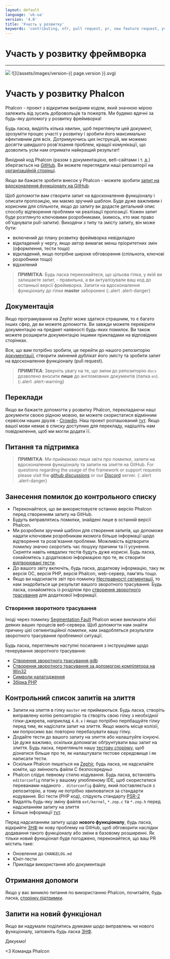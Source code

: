 ```yaml
---
layout: default
language: 'uk-ua'
version: '4.0'
title: 'Участь у розвитку'
keywords: 'contributing, nfr, pull request, pr, new feature request, участь у розвитку фреймворка, звф, вдосконалення функціоналу'
---
```


# Участь у розвитку фреймворка

* * *

![](/assets/images/document-status-stable-success.svg) ![](/assets/images/version-{{ page.version }}.svg)

# Участь у розвитку Phalcon

Phalcon - проект з відкритим вихідним кодом, який значною мірою залежить від зусиль добровольців та пожертв. Ми будемо вдячні за будь-яку допомогу у розвитку фреймворка!

Будь ласка, виділіть кілька хвилин, щоб переглянути цей документ, зрозуміти процес участі у розвитку і зробити його максимально ефективним для всіх. Дотримуючись цих інструкцій, ми можемо досягти швидшого розв'язання проблем, кращої комунікації, що дозволить усім нам отримати найкращий результат!

Вихідний код Phalcon (разом з документацією, веб-сайтами і т. д.) зберігається на [GitHub](https://github.com). Ви можете переглядати наші репозиторії на [організаційній сторінці](https://github.com/phalcon).

Якщо ви бажаєте зробити внесок у Phalcon - можете зробити [запит на вдосконалення функціоналу на GitHub](https://help.github.com/articles/using-pull-requests/).

Щоб допомогти вам створити запит на вдосконалення функціоналу і описати пропозицію, ми маємо зручний шаблон. Буде дуже важливим і корисним для спільноти, якщо до запиту ви додасте детальний опис способу відтворення проблеми чи реалізації пропозиції. Кожен запит буде розглянуто ключовими розробниками, (кимось, хто має право об'єднувати pull-запити). Виходячи з типу та змісту запиту, він може бути:

- включений до плану розвитку фреймворка невідкладно 
- відкладений у чергу, якщо автор вимагає менш пріоритетних змін (оформлення, тести тощо)
- відкладений, якщо потрібне широке обговорення (спільнота, ключові розробники тощо)
- відхилений

> **ПРИМІТКА**: Будь ласка переконайтеся, що цільова гілка, у якій ви залишаєте запит, - правильна, а ви актуалізували ваш код до останньої версії фреймворка. Запити на вдосконалення функціоналу до гілки **master** заборонені
{:.alert .alert-danger}

## Документація

Якщо програмування на Zephir може здатися страшним, то є багато інших сфер, де ви можете допомогти. Ви завжди можете перевірити документацію на предмет наявності будь-яких помилок. Ви також можете розширити документацію іншими прикладами на відповідних сторінках.

Все, що вам потрібно зробити, це перейти до нашого репозиторію [документації](https://crowdin.com/project/phalcon-documentation), створити змінений дублікат його змісту та зробити запит на вдосконалення функціоналу (pull request).

> **ПРИМІТКА**: Зверніть увагу на те, що зміни до репозиторію `docs` дозволено вносити **лише** до англомовних документів (папка `en`).
{:.alert .alert-warning}

## Переклади

Якщо ви бажаєте допомогти у розвитку Phalcon, перекладаючи наші документи своєю рідною мовою, ви можете скористатися відмінним сервісом наших друзів - [Crowdin](https://crowdin.com). Наш проект розташований [тут](https://crowdin.com/project/phalcon-documentation). Якщо вашої мови немає в списку доступних для перекладу, надішліть нам повідомлення, щоб ми могли додати її.

## Питання та підтримка

> **ПРИМІТКА**: Ми приймаємо лише звіти про помилки, запити на вдосконалення функціоналу та запити на злиття на GitHub. For questions regarding the usage of the framework or support requests please visit the [github discussions](https://github.com/phalcon/cphalcon/discussions) or our [Discord](https://phalcon.io/discord) server.
{:.alert .alert-danger}

## Занесення помилок до контрольного списку

- Переконайтеся, що ви використовуєте останню версію Phalcon перед створенням запиту на GitHub.
- Будуть виправлятись помилки, знайдені лише в останній версії Phalcon.
- Ми розробили зручний шаблон для створення запитів, що допоможе надати ключовим розробникам якомога більше інформації щодо відтворення та розв'язання проблеми. Можливість відтворити помилку значно скоротить час пошуку причини та її усунення. Скрипти навіть невдалих тестів будуть дуже корисні. Будь ласка, ознайомтесь з додатковою інформацією про те, як створити [відтворювані тести](reproducible-tests).
- До вашого звіту включіть, будь ласка, додаткову інформацію, таку як версія ОС, версія PHP, версія Phalcon, web-сервер, пам'ять тощо.
- Якщо ви надсилаєте звіт про помилку [Несправності сегментації](https://en.wikipedia.org/wiki/Segmentation_fault), то нам знадобиться ще результат вашого зворотного трасування. Будь ласка, ознайомтесь із розділом про [створення зворотного трасування](#generating-a-backtrace) для додаткової інформації.

### Створення зворотного трасування

Іноді через помилку [Segmentation Fault](https://en.wikipedia.org/wiki/Segmentation_fault) Phalcon може викликати збої деяких ваших процесів веб-сервера. Щоб допомогти нам знайти причину цієї сегментаційної помилки, нам знадобляться результати зворотного трасування проблемної ситуації.

Будь ласка, перегляньте наступні посилання з інструкціями щодо генерування зворотного трасування:

- [Створення зворотного трасування gdb](https://bugs.php.net/bugs-generating-backtrace.php)
- [Створення зворотного трасування за допомогою компілятора на Win32](https://bugs.php.net/bugs-generating-backtrace-win32.php)
- [Символи налагодження](https://github.com/oerdnj/deb.sury.org/wiki/Debugging-symbols)
- [Збірка РНР](http://www.phpinternalsbook.com/build_system/building_php.html)

## Контрольний список запитів на злиття

- Запити на злиття в гілку `master` не приймаються. Будь ласка, створіть виправлену копію репозиторію та створіть свою гілку з необхідної гілки-джерела, наприклад `4.0.x` і якщо потрібно перпбащуйте гілку перед тим, як надіслати запит на злиття. Якщо мають місце колізії, ми попросимо вас повторно перебазувати вашу гілку.
- Додайте тести до вашого запиту на злиття або налаштуйте існуючі. Це дуже важливо, оскільки допомагає обґрунтувати ваш запит на злиття. Будь ласка, перегляньте нашу [тестову сторінку](testing-environment), щоб дізнатися більше про те, як налаштувати тестове середовище і як написати тести.
- Оскільки Phalcon пишеться на [Zephir](https://zephir-lang.com), будь ласка, не надсилайте коміти, що змінюють файли C безпосередньо
- Phalcon слідує певному стилю кодування. Будь ласка, встановіть `editorconfig` плагін у вашому улюбленому IDE, щоб скористатися переванами наданого `. ditorconfig` файлу, який поставляється з репозиторію, а тому не потрібно хвилюватися за стандарти кодування. Всі тести (PHP код), слідують стандарту [PSR-2](https://www.php-fig.org/psr/)
- Видаліть будь-яку зміну файлів `ext/kernel`, `*.zep.c` та `*.zep.h` перед надсиланням запиту на злиття
- Більше інформації [тут](new-pull-request).

Перед надсиланням запиту щодо **нового функціоналу**, будь ласка, відкрийте [ЗНФ](new-feature-request) як нову проблему на GitHub, щоб обговорити наслідки додавання такого функціоналу або зміни в базовому розширенні. Як тільки новий функціонал буде погоджено, переконайтеся, що ваш PR містить таке:

- Оновлення до `CHANGELOG.md`
- Юніт-тести
- Приклади використання або документація

## Отримання допомоги

Якщо у вас виникло питання по використанню Phalcon, почитайте, будь ласка, [сторінку підтримки](https://phalcon.io/support).

## Запити на новий функціонал

Якщо ви надумали поділитись думками щодо виправлень чи нового функціоналу, заповніть будь ласка [ЗНФ](new-feature-request).

Дякуємо!

<3 Команда Phalcon